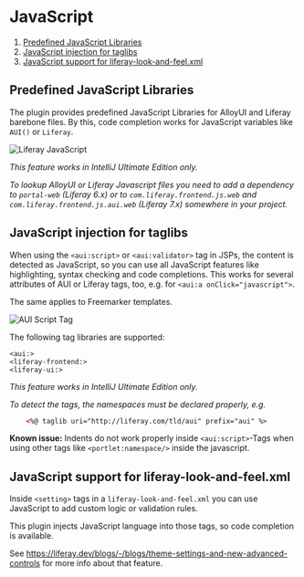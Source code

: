 JavaScript
==========

1. [Predefined JavaScript Libraries](#predefined-javascript-libraries)
2. [JavaScript injection for taglibs](#javascript-injection-for-taglibs)
3. [JavaScript support for liferay-look-and-feel.xml](#javascript-support-for-liferay-look-and-feelxml)

Predefined JavaScript Libraries
-------------------------------

The plugin provides predefined JavaScript Libraries for AlloyUI and Liferay barebone files. By this, code completion works
for JavaScript variables like ```AUI()``` or ```Liferay```.

![Liferay JavaScript](liferay_js.png "Liferay Javascript")

*This feature works in IntelliJ Ultimate Edition only.*

*To lookup AlloyUI or Liferay Javascript files you need to add a dependency to ```portal-web``` (Liferay 6.x) or to 
```com.liferay.frontend.js.web``` and ```com.liferay.frontend.js.aui.web``` (Liferay 7.x) somewhere in your project.*

JavaScript injection for taglibs
--------------------------------

When using the ``<aui:script>``  or ``<aui:validator>`` tag in JSPs, the content is detected as JavaScript, so you can use all JavaScript features
like highlighting, syntax checking and code completions. This works for several attributes of AUI or Liferay tags, too, e.g. for ``<aui:a onClick="javascript">``.

The same applies to Freemarker templates. 

![AUI Script Tag](aui_script.png "AUI Script Tag")

The following tag libraries are supported:

    <aui:>
    <liferay-frontend:>
    <liferay-ui:>
    

*This feature works in IntelliJ Ultimate Edition only.*

*To detect the tags, the namespaces must be declared properly, e.g.*

``` html
    <%@ taglib uri="http://liferay.com/tld/aui" prefix="aui" %>
```

**Known issue:** Indents do not work properly inside ``<aui:script>``-Tags when using other tags like ``<portlet:namespace/>`` inside the javascript.


JavaScript support for liferay-look-and-feel.xml
------------------------------------------------

Inside `<setting>` tags in a `liferay-look-and-feel.xml` you can use JavaScript to
add custom logic or validation rules.

This plugin injects JavaScript language into those tags, so code completion is available.

See https://liferay.dev/blogs/-/blogs/theme-settings-and-new-advanced-controls for more info about that feature.
